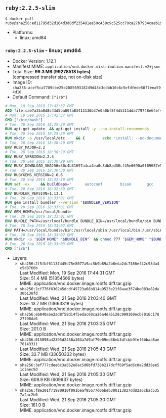 ## `ruby:2.2.5-slim`

```console
$ docker pull ruby@sha256:ed11795d32d164d3d8df235481ea50c458c9c525cc70ca27b7934caeb19f3bf1
```

-	Platforms:
	-	linux; amd64

### `ruby:2.2.5-slim` - linux; amd64

-	Docker Version: 1.12.1
-	Manifest MIME: `application/vnd.docker.distribution.manifest.v2+json`
-	Total Size: **99.3 MB (99278518 bytes)**  
	(compressed transfer size, not on-disk size)
-	Image ID: `sha256:acef5ca7789cbe25e2085693182d9d43c3cdbb10c6c5efdfede50f7eea594d10`
-	Default Command: `["irb"]`

```dockerfile
# Mon, 19 Sep 2016 17:42:37 GMT
ADD file:cae7a35a0d8c43d5ba00fa03413136b37e0a0bf8f4d5311dda779748e64ef425 in / 
# Mon, 19 Sep 2016 17:42:37 GMT
CMD ["/bin/bash"]
# Tue, 20 Sep 2016 18:25:39 GMT
RUN apt-get update 	&& apt-get install -y --no-install-recommends 		bzip2 		ca-certificates 		curl 		libffi-dev 		libgdbm3 		libssl-dev 		libyaml-dev 		procps 		zlib1g-dev 	&& rm -rf /var/lib/apt/lists/*
# Tue, 20 Sep 2016 18:25:39 GMT
RUN mkdir -p /usr/local/etc 	&& { 		echo 'install: --no-document'; 		echo 'update: --no-document'; 	} >> /usr/local/etc/gemrc
# Tue, 20 Sep 2016 18:30:29 GMT
ENV RUBY_MAJOR=2.2
# Tue, 20 Sep 2016 18:30:29 GMT
ENV RUBY_VERSION=2.2.5
# Tue, 20 Sep 2016 18:30:29 GMT
ENV RUBY_DOWNLOAD_SHA256=30c4b31697a4ca4ea0c8db8ad30cf45e6690a0f09687e5d483c933c03ca335e3
# Tue, 20 Sep 2016 18:30:30 GMT
ENV RUBYGEMS_VERSION=2.6.6
# Tue, 20 Sep 2016 18:32:59 GMT
RUN set -ex 	&& buildDeps=' 		autoconf 		bison 		gcc 		libbz2-dev 		libgdbm-dev 		libglib2.0-dev 		libncurses-dev 		libreadline-dev 		libxml2-dev 		libxslt-dev 		make 		ruby 	' 	&& apt-get update 	&& apt-get install -y --no-install-recommends $buildDeps 	&& rm -rf /var/lib/apt/lists/* 	&& curl -fSL -o ruby.tar.gz "http://cache.ruby-lang.org/pub/ruby/$RUBY_MAJOR/ruby-$RUBY_VERSION.tar.gz" 	&& echo "$RUBY_DOWNLOAD_SHA256 *ruby.tar.gz" | sha256sum -c - 	&& mkdir -p /usr/src/ruby 	&& tar -xzf ruby.tar.gz -C /usr/src/ruby --strip-components=1 	&& rm ruby.tar.gz 	&& cd /usr/src/ruby 	&& { echo '#define ENABLE_PATH_CHECK 0'; echo; cat file.c; } > file.c.new && mv file.c.new file.c 	&& autoconf 	&& ./configure --disable-install-doc 	&& make -j"$(nproc)" 	&& make install 	&& apt-get purge -y --auto-remove $buildDeps 	&& gem update --system $RUBYGEMS_VERSION 	&& rm -r /usr/src/ruby
# Tue, 20 Sep 2016 18:32:59 GMT
ENV BUNDLER_VERSION=1.13.1
# Tue, 20 Sep 2016 18:33:01 GMT
RUN gem install bundler --version "$BUNDLER_VERSION"
# Tue, 20 Sep 2016 18:33:01 GMT
ENV GEM_HOME=/usr/local/bundle
# Tue, 20 Sep 2016 18:33:01 GMT
ENV BUNDLE_PATH=/usr/local/bundle BUNDLE_BIN=/usr/local/bundle/bin BUNDLE_SILENCE_ROOT_WARNING=1 BUNDLE_APP_CONFIG=/usr/local/bundle
# Tue, 20 Sep 2016 18:33:02 GMT
ENV PATH=/usr/local/bundle/bin:/usr/local/sbin:/usr/local/bin:/usr/sbin:/usr/bin:/sbin:/bin
# Tue, 20 Sep 2016 18:33:02 GMT
RUN mkdir -p "$GEM_HOME" "$BUNDLE_BIN" 	&& chmod 777 "$GEM_HOME" "$BUNDLE_BIN"
# Tue, 20 Sep 2016 18:33:03 GMT
CMD ["irb"]
```

-	Layers:
	-	`sha256:2f5fbf61137445d75e8077a9ac5b9b89a2b8eda2dc7486ef42c93da4c5d8760b`  
		Last Modified: Mon, 19 Sep 2016 17:44:31 GMT  
		Size: 51.4 MB (51354569 bytes)  
		MIME: application/vnd.docker.image.rootfs.diff.tar.gzip
	-	`sha256:2cf776f630245dcdf49723a68b814a9523e21f8aae3574be083a82da30b138fd`  
		Last Modified: Wed, 21 Sep 2016 21:03:40 GMT  
		Size: 13.7 MB (13663318 bytes)  
		MIME: application/vnd.docker.image.rootfs.diff.tar.gzip
	-	`sha256:eb040abe2ad8f58d14f5edac69ca26a4da5128c999100ecb7016c17827790da6`  
		Last Modified: Wed, 21 Sep 2016 21:03:35 GMT  
		Size: 201.0 B  
		MIME: application/vnd.docker.image.rootfs.diff.tar.gzip
	-	`sha256:015898a42395d2450a303a7d9af79e09ed38eb3dfcbb9fef6bbaa8ae78143311`  
		Last Modified: Wed, 21 Sep 2016 21:05:43 GMT  
		Size: 33.7 MB (33650332 bytes)  
		MIME: application/vnd.docker.image.rootfs.diff.tar.gzip
	-	`sha256:3ef777cdee6c3a852e8ac5d0bfd738b217dcff69f5ad6c0a2dd38ee51c3aec9d`  
		Last Modified: Wed, 21 Sep 2016 21:05:30 GMT  
		Size: 609.9 KB (609937 bytes)  
		MIME: application/vnd.docker.image.rootfs.diff.tar.gzip
	-	`sha256:f8e201f71980910f091beaf95677d06beb300113827dd82a6cbac5357a2ac2b0`  
		Last Modified: Wed, 21 Sep 2016 21:05:30 GMT  
		Size: 161.0 B  
		MIME: application/vnd.docker.image.rootfs.diff.tar.gzip
